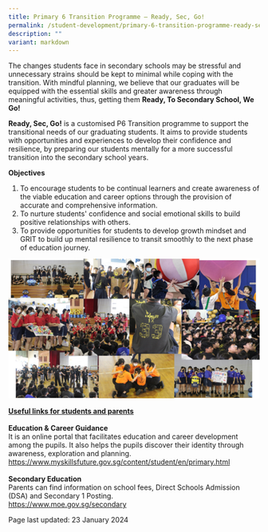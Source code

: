 ```yaml
---
title: Primary 6 Transition Programme – Ready, Sec, Go!
permalink: /student-development/primary-6-transition-programme-ready-sec-go/
description: ""
variant: markdown
---
```

<p>The changes students face in secondary schools may be stressful and unnecessary strains should be kept to minimal while coping with the transition. With mindful planning, we believe that our graduates will be equipped with the essential skills and greater awareness through meaningful activities, thus, getting them <strong>Ready, To Secondary School, We Go!</strong></p>
<p><strong>Ready, Sec, Go!</strong> is a customised P6 Transition programme to support the transitional needs of our graduating students. It aims to provide students with opportunities and experiences to develop their confidence and resilience, by preparing our students mentally for a more successful transition into the secondary school years.</p>
<p><strong>Objectives</strong><br>
</p><ol><li>To encourage students to be continual learners and create awareness of the viable education and career options through the provision of accurate and comprehensive information.</li>
<li>To nurture students' confidence and social emotional skills to build positive relationships with others.</li>
<li>To provide opportunities for students to develop growth mindset and GRIT to build up mental resilience to transit smoothly to the next phase of education journey.</li></ol><p></p>
	<p><img src="/images/P6T.jpg">
</p>
<p><u><strong>Useful links for students and parents</strong></u><br><br>
	<strong>Education &amp; Career Guidance</strong><br>
It is an online portal that facilitates education and career development among the pupils. It also helps the pupils discover their identity through awareness, exploration and planning.<br>
<a href="https://www.myskillsfuture.gov.sg/content/student/en/primary.html" target="_blank" rel="noopener">https://www.myskillsfuture.gov.sg/content/student/en/primary.html</a><br><br>
<strong>Secondary Education</strong><br>
Parents can find information on school fees, Direct Schools Admission (DSA) and Secondary 1 Posting.<br>
<a href="https://www.moe.gov.sg/secondary" target="_blank" rel="noopener">https://www.moe.gov.sg/secondary</a>
</p><p>Page last updated: 23 January 2024</p>